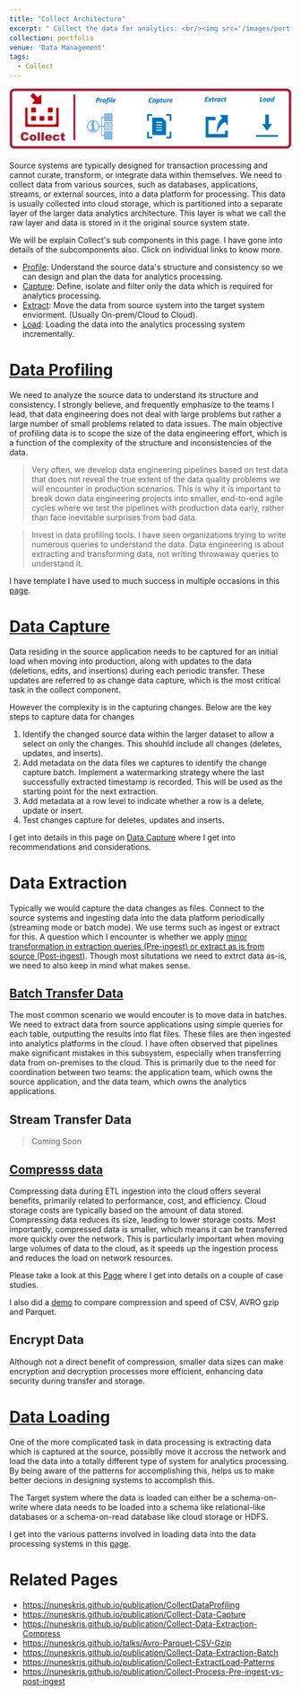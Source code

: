 ```yaml
---
title: "Collect Architecture"
excerpt: " Collect the data for analytics: <br/><img src='/images/portfolio/CollectArchitecture.png'>"
collection: portfolio
venue: 'Data Management'
tags:
  - Collect
---
```


<img src='/images/portfolio/CollectArchitecture.png'>

Source systems are typically designed for transaction processing and cannot curate, transform, or integrate data within themselves. We need to collect data from various sources, such as databases, applications, streams, or external sources, into a data platform for processing. This data is usually collected into cloud storage, which is partitioned into a separate layer of the larger data analytics architecture. This layer is what we call the raw layer and data is stored in it the original source system state.

We will be explain Collect's sub components in this page. I have gone into details of the subcomponents also. Click on individual links to know more.

* [Profile](https://nuneskris.github.io/publication/CollectDataProfiling): Understand the source data's structure and consistency so we can design and plan the data for analytics processing.
* [Capture](https://nuneskris.github.io/publication/Collect-Data-Capture): Define, isolate and filter only the data which is required for analytics processing.
* [Extract](https://nuneskris.github.io/publication/Collect-Process-Pre-ingest-vs-post-ingest): Move the data from source system into the target system enviorment. (Usually On-prem/Cloud to Cloud).
* [Load](https://nuneskris.github.io/publication/Collect-ExtractLoad-Patterns): Loading the data into the analytics processing system incrementally.

# [Data Profiling](https://nuneskris.github.io/publication/CollectDataProfiling)
We need to analyze the source data to understand its structure and consistency. I strongly believe, and frequently emphasize to the teams I lead, that data engineering does not deal with large problems but rather a large number of small problems related to data issues. The main objective of profiling data is to scope the size of the data engineering effort, which is a function of the complexity of the structure and inconsistencies of the data.

> Very often, we develop data engineering pipelines based on test data that does not reveal the true extent of the data quality problems we will encounter in production scenarios. This is why it is important to break down data engineering projects into smaller, end-to-end agile cycles where we test the pipelines with production data early, rather than face inevitable surprises from bad data.

> Invest in data profiling tools. I have seen organizations trying to write numerous queries to understand the data. Data engineering is about extracting and transforming data, not writing throwaway queries to understand it.

I have template I have used to much success in multiple occasions in this [page](https://nuneskris.github.io/publication/CollectDataProfiling).

# [Data Capture](https://nuneskris.github.io/publication/Collect-Data-Capture)
Data residing in the source application needs to be captured for an initial load when moving into production, along with updates to the data (deletions, edits, and insertions) during each periodic transfer. These updates are referred to as change data capture, which is the most critical task in the collect component.

However the complexity is in the capturing changes. Below are the key steps to capture data for changes

1. Identify the changed source data within the larger dataset to allow a select on only the changes. This shouhld include all changes (deletes, updates, and inserts).
2. Add metadata on the data files we captures to identify the change capture batch. Implement a watermarking strategy where the last successfully extracted timestamp is recorded. This will be used as the starting point for the next extraction.
3. Add metadata at a row level to indicate whether a row is a delete, update or insert.
4. Test changes capture for deletes, updates and inserts.

I get into details in this page on [Data Capture](https://nuneskris.github.io/publication/Collect-Data-Capture) where I get into recommendations and considerations.

# Data Extraction
Typically we would capture the data changes as files. Connect to the source systems and ingesting data into the data platform periodically (streaming mode or batch mode). We use terms such as ingest or extract for this. A question which I encounter is whether we apply [minor transformation in extraction queries (Pre-ingest) or extract as is from source (Post-ingest)](https://nuneskris.github.io/publication/Collect-Process-Pre-ingest-vs-post-ingest). Though most situtations we need to extrct data as-is, we need to also keep in mind what makes sense.

## [Batch Transfer Data](https://nuneskris.github.io/publication/Collect-Data-Extraction-Batch)
The most common scenario we would encouter is to move data in batches. We need to extract data from source applications using simple queries for each table, outputting the results into flat files. These files are then ingested into analytics platforms in the cloud. I have often observed that pipelines make significant mistakes in this subsystem, especially when transferring data from on-premises to the cloud. This is primarily due to the need for coordination between two teams: the application team, which owns the source application, and the data team, which owns the analytics applications.

## Stream Transfer Data

>Coming Soon

## [Compresss data](https://nuneskris.github.io/publication/Collect-Data-Extraction-Compress)
Compressing data during ETL ingestion into the cloud offers several benefits, primarily related to performance, cost, and efficiency. Cloud storage costs are typically based on the amount of data stored. Compressing data reduces its size, leading to lower storage costs. Most importantly, compressed data is smaller, which means it can be transferred more quickly over the network. This is particularly important when moving large volumes of data to the cloud, as it speeds up the ingestion process and reduces the load on network resources.

Please take a look at this [Page](https://nuneskris.github.io/publication/Collect-Data-Extraction-Compress) where I get into details on a couple of case studies.

I also did a [demo](https://nuneskris.github.io/talks/Avro-Parquet-CSV-Gzip) to compare compression and speed of CSV, AVRO gzip and Parquet.

## Encrypt Data
Although not a direct benefit of compression, smaller data sizes can make encryption and decryption processes more efficient, enhancing data security during transfer and storage.

# [Data Loading](https://nuneskris.github.io/publication/Collect-ExtractLoad-Patterns)

One of the more complicated task in data processing is extracting data which is captured at the source, possiblly move it accross the network and load the data into a totally different type of system for analytics processing. By being aware of the patterns for accomplishing this, helps us to make better decions in designing systems to accomplish this.

The Target system where the data is loaded can either be a schema-on-write where data needs to be loaded into a schema like relational-like databases or a schema-on-read database like cloud storage or HDFS.

I get into the various patterns involved in loading data into the data processing systems in this [page](https://nuneskris.github.io/portfolio/2-3-1Collect-ExtractLoad-Patterns/).

# Related Pages
* https://nuneskris.github.io/publication/CollectDataProfiling
* https://nuneskris.github.io/publication/Collect-Data-Capture
* https://nuneskris.github.io/publication/Collect-Data-Extraction-Compress
* https://nuneskris.github.io/talks/Avro-Parquet-CSV-Gzip
* https://nuneskris.github.io/publication/Collect-Data-Extraction-Batch
* https://nuneskris.github.io/publication/Collect-ExtractLoad-Patterns
* https://nuneskris.github.io/publication/Collect-Process-Pre-ingest-vs-post-ingest

